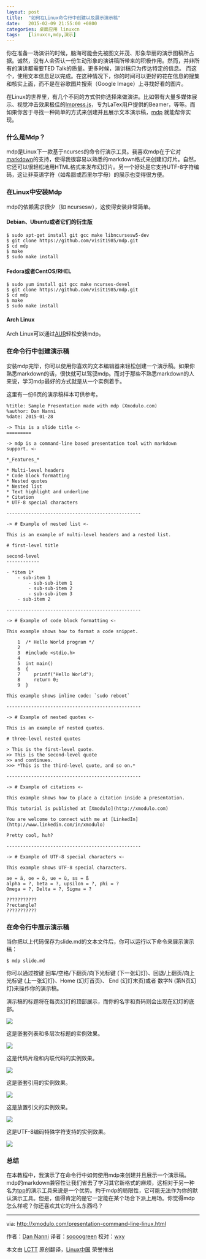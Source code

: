 ```yaml
---
layout: post
title:	"如何在Linux命令行中创建以及展示演示稿"
date:	2015-02-09 21:55:00 +0800 
categories:	桌面应用 linuxcn 
tags:	[linuxcn,mdp,演示]
---
```



你在准备一场演讲的时候，脑海可能会先被图文并茂、形象华丽的演示图稿所占据。诚然，没有人会否认一份生动形象的演讲稿所带来的积极作用。然而，并非所有的演讲都需要TED Talk的质量。更多时候，演讲稿只为传达特定的信息。 而这个，使用文本信息足以完成。在这种情况下，你的时间可以更好的花在信息的搜集和核实上面，而不是在谷歌图片搜索（Google Image）上寻找好看的图片。


在Linux的世界里，有几个不同的方式供你选择来做演讲。比如带有大量多媒体展示、视觉冲击效果极佳的[Impress.js](http://bartaz.github.io/impress.js/)，专为LaTex用户提供的Beamer，等等。而如果你苦于寻找一种简单的方式来创建并且展示文本演示稿，[mdp](https://github.com/visit1985/mdp) 就能帮你实现。


### 什么是Mdp？


mdp是Linux下一款基于ncurses的命令行演示工具。我喜欢mdp在于它对[markdown](http://daringfireball.net/projects/markdown/)的支持，使得我很容易以熟悉的markdown格式来创建幻灯片。自然，它还可以很轻松地用HTML格式来发布幻灯片。另一个好处是它支持UTF-8字符编码，这让非英语字符（如希腊或西里尔字母）的展示也变得很方便。


### 在Linux中安装Mdp


mdp的依赖需求很少（如 ncursesw），这使得安装非常简单。


#### Debian、Ubuntu或者它们的衍生版



```
$ sudo apt-get install git gcc make libncursesw5-dev
$ git clone https://github.com/visit1985/mdp.git
$ cd mdp
$ make
$ sudo make install 

```

#### Fedora或者CentOS/RHEL



```
$ sudo yum install git gcc make ncurses-devel
$ git clone https://github.com/visit1985/mdp.git
$ cd mdp
$ make
$ sudo make install 

```

#### Arch Linux


Arch Linux可以通过[AUR](https://aur.archlinux.org/packages/mdp-git/)轻松安装mdp。


### 在命令行中创建演示稿


安装mdp完毕，你可以使用你喜欢的文本编辑器来轻松创建一个演示稿。如果你熟悉markdown的话，很快就可以驾驭mdp。而对于那些不熟悉markdown的人来说，学习mdp最好的方式就是从一个实例着手。


这里有一份6页的演示稿样本可供参考。



```
%title: Sample Presentation made with mdp (Xmodulo.com)
%author: Dan Nanni
%date: 2015-01-28

-> This is a slide title <-
=========

-> mdp is a command-line based presentation tool with markdown support. <-

*_Features_*

* Multi-level headers
* Code block formatting
* Nested quotes
* Nested list
* Text highlight and underline
* Citation
* UTF-8 special characters

-------------------------------------------------

-> # Example of nested list <-

This is an example of multi-level headers and a nested list.

# first-level title

second-level
------------

- *item 1*
    - sub-item 1
        - sub-sub-item 1
        - sub-sub-item 2
        - sub-sub-item 3
    - sub-item 2

-------------------------------------------------

-> # Example of code block formatting <-

This example shows how to format a code snippet.

    1  /* Hello World program */
    2
    3  #include <stdio.h>
    4
    5  int main()
    6  {
    7     printf("Hello World");
    8     return 0;
    9  }

This example shows inline code: `sudo reboot`

-------------------------------------------------

-> # Example of nested quotes <-

This is an example of nested quotes.

# three-level nested quotes

> This is the first-level quote.
>> This is the second-level quote
>> and continues.
>>> *This is the third-level quote, and so on.*

-------------------------------------------------

-> # Example of citations <-

This example shows how to place a citation inside a presentation.

This tutorial is published at [Xmodulo](http://xmodulo.com)

You are welcome to connect with me at [LinkedIn](http://www.linkedin.com/in/xmodulo)

Pretty cool, huh?

-------------------------------------------------

-> # Example of UTF-8 special characters <-

This example shows UTF-8 special characters.

ae = ä, oe = ö, ue = ü, ss = ß
alpha = ?, beta = ?, upsilon = ?, phi = ?
Omega = ?, Delta = ?, Sigma = ?

???????????
?rectangle?
???????????

```

### 在命令行中展示演示稿


当你把以上代码保存为slide.md的文本文件后，你可以运行以下命令来展示演示稿：



```
$ mdp slide.md 

```

你可以通过按键 回车/空格/下翻页/向下光标键 (下一张幻灯)、回退/上翻页/向上光标键 (上一张幻灯)、Home (幻灯首页)、 End (幻灯末页)或者 数字N (第N页幻灯)来操作你的演示稿。


演示稿的标题将在每页幻灯的顶部展示，而你的名字和页码则会出现在幻灯的底部。


![](/Asserts/Images//attachment/album/201502/09/215556hzo7l1ee5lon38p8.jpg)


这是嵌套列表和多层次标题的实例效果。


![](/Asserts/Images//attachment/album/201502/09/215600vgi14kkcby4qy6qy.jpg)


这是代码片段和内联代码的实例效果。


![](/Asserts/Images//attachment/album/201502/09/215603oim6ti0v0tpp000n.jpg)


这是嵌套引用的实例效果。


![](/Asserts/Images//attachment/album/201502/09/215605g70g8b0wl7aeby8g.jpg)


这是放置引文的实例效果。


![](/Asserts/Images//attachment/album/201502/09/215608bcpwb8oo363655c5.jpg)


这是UTF-8编码特殊字符支持的实例效果。


![](/Asserts/Images//attachment/album/201502/09/215610yb9jvyh2y6bz6tb7.jpg)


### 总结


在本教程中，我演示了在命令行中如何使用mdp来创建并且展示一个演示稿。mdp的markdown兼容性让我们省去了学习其它新格式的麻烦，这相对于另一种名为[tpp](http://www.ngolde.de/tpp.html)的演示工具来说是一个优势。拘于mdp的局限性，它可能无法作为你的默认演示工具。但是，值得肯定的是它一定能在某个场合下派上用场。你觉得mdp怎么样呢？你还喜欢其它的什么东西吗？




---


via: <http://xmodulo.com/presentation-command-line-linux.html>


作者：[Dan Nanni](http://xmodulo.com/author/nanni) 译者：[soooogreen](https://github.com/soooogreen) 校对：[wxy](https://github.com/wxy)


本文由 [LCTT](https://github.com/LCTT/TranslateProject) 原创翻译，[Linux中国](http://linux.cn/) 荣誉推出
